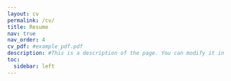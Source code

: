 ```yaml
---
layout: cv
permalink: /cv/
title: Resume
nav: true
nav_order: 4
cv_pdf: #example_pdf.pdf
description: #This is a description of the page. You can modify it in 'assets/json/resume.json' (if it does not exist, then edit '_pages/cv.md'). You can also change or remove the top pdf download button.
toc:
  sidebar: left
---
```

